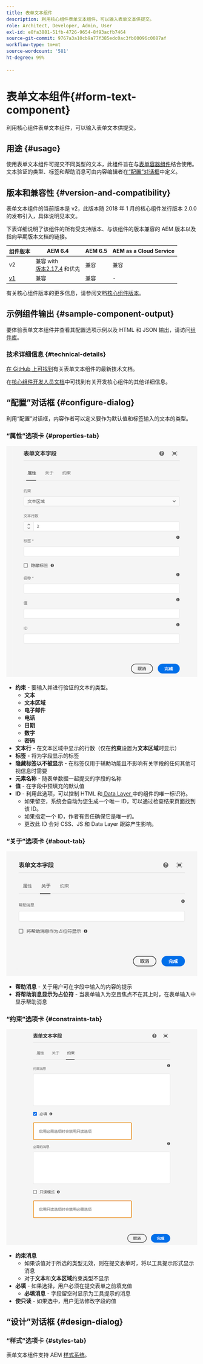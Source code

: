 ```yaml
---
title: 表单文本组件
description: 利用核心组件表单文本组件，可以输入表单文本供提交。
role: Architect, Developer, Admin, User
exl-id: e8fa3881-51fb-4726-9654-8f93acfb7464
source-git-commit: 9767a3a10cb9a77f385edc0ac3fb00096c0087af
workflow-type: tm+mt
source-wordcount: '581'
ht-degree: 99%

---
```


# 表单文本组件{#form-text-component}

利用核心组件表单文本组件，可以输入表单文本供提交。

## 用途 {#usage}

使用表单文本组件可提交不同类型的文本，此组件旨在与[表单容器组件](form-container.md)结合使用。文本验证的类型、标签和帮助消息可由内容编辑者在[“配置”对话框](#configure-dialog)中定义。

## 版本和兼容性 {#version-and-compatibility}

表单文本组件的当前版本是 v2，此版本随 2018 年 1 月的核心组件发行版本 2.0.0 的发布引入，具体说明见本文。

下表详细说明了该组件的所有受支持版本、与该组件的版本兼容的 AEM 版本以及指向早期版本文档的链接。

| 组件版本 | AEM 6.4 | AEM 6.5 | AEM as a Cloud Service |
|--- |--- |--- |---|
| v2 | 兼容 with<br>[版本2.17.4](/help/versions.md) 和优先 | 兼容 | 兼容 |
| [v1](/help/components/v1/form-text-v1.md) | 兼容 | 兼容 | - |

有关核心组件版本的更多信息，请参阅文档[核心组件版本](/help/versions.md)。

## 示例组件输出 {#sample-component-output}

要体验表单文本组件并查看其配置选项示例以及 HTML 和 JSON 输出，请访问[组件库](https://adobe.com/go/aem_cmp_library_form_text_cn)。

### 技术详细信息 {#technical-details}

[在 GitHub 上可找到](https://adobe.com/go/aem_cmp_tech_form_text_v2_cn)有关表单文本组件的最新技术文档。

在[核心组件开发人员文档](/help/developing/overview.md)中可找到有关开发核心组件的其他详细信息。

## “配置”对话框 {#configure-dialog}

利用“配置”对话框，内容作者可以定义要作为默认值和标签输入的文本的类型。

### “属性”选项卡 {#properties-tab}

![“属性”选项卡](/help/assets/form-text-edit-properties.png)

* **约束** - 要输入并进行验证的文本的类型。
   * **文本**
   * **文本区域**
   * **电子邮件**
   * **电话**
   * **日期**
   * **数字**
   * **密码**
* **文本行** - 在文本区域中显示的行数（仅在&#x200B;**约束**&#x200B;设置为&#x200B;**文本区域**&#x200B;时显示）
* **标签** - 将为字段显示的标签
* **隐藏标签以不被显示** - 在标签仅用于辅助功能且不影响有关字段的任何其他可视信息时需要
* **元素名称** - 随表单数据一起提交的字段的名称
* **值** - 在字段中预填充的默认值
* **ID** - 利用此选项，可以控制 HTML 和[ Data Layer ](/help/developing/data-layer/overview.md)中的组件的唯一标识符。
   * 如果留空，系统会自动为您生成一个唯一 ID，可以通过检查结果页面找到该 ID。
   * 如果指定一个 ID，作者有责任确保它是唯一的。
   * 更改此 ID 会对 CSS、JS 和 Data Layer 跟踪产生影响。

### “关于”选项卡 {#about-tab}

![“关于”选项卡](/help/assets/form-text-edit-about.png)

* **帮助消息** - 关于用户可在字段中输入的内容的提示
* **将帮助消息显示为占位符** - 当表单输入为空且焦点不在其上时，在表单输入中显示帮助消息

### “约束”选项卡 {#constraints-tab}

![“约束”选项卡](/help/assets/form-text-edit-constraints.png)

* **约束消息**
   * 如果该值对于所选的类型无效，则在提交表单时，将以工具提示形式显示消息
   * 对于&#x200B;**文本**&#x200B;和&#x200B;**文本区域**&#x200B;约束类型不显示
* **必填** - 如果选择，用户必须在提交表单之前填充值
   * **必填消息** - 字段留空时显示为工具提示的消息
* **使只读** - 如果选中，用户无法修改字段的值

## “设计”对话框 {#design-dialog}

### “样式”选项卡 {#styles-tab}

表单文本组件支持 AEM [样式系统](/help/get-started/authoring.md#component-styling)。
